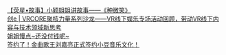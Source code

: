   
[【荧星•故事】小颖姐姐讲故事——《种微笑》](http://www.dianyue.me/archives/121/43javfs8uy1px8mk/)  
[创e | VRCORE聚核力量系列沙龙——VR线下娱乐专场活动回顾，带动VR线下内容与技术领域新思考](http://www.dianyue.me/archives/215/acbxntl875z92yeb/)  
[姐姐慢点~还没付钱呢~](http://www.dianyue.me/archives/905/f7mrm3wbukk180ad/)  
[签约了！金曲歌王刘嘉亮正式签约小豆音乐文化！](http://www.dianyue.me/archives/865/mdpg3n8ot28fdzki/)